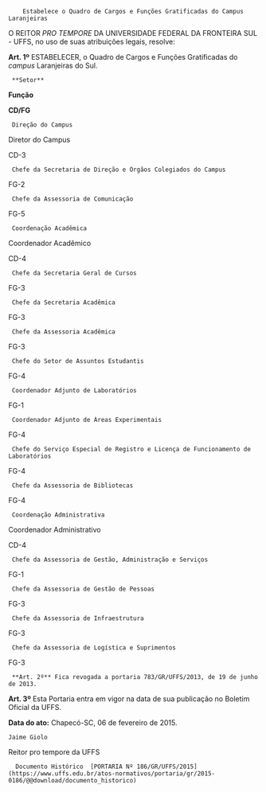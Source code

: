         Estabelece o Quadro de Cargos e Funções Gratificadas do Campus Laranjeiras  

O REITOR *PRO TEMPORE* DA UNIVERSIDADE FEDERAL DA FRONTEIRA SUL - UFFS, no uso de suas atribuições legais, resolve:

 **Art. 1º** ESTABELECER, o Quadro de Cargos e Funções Gratificadas do *campus* Laranjeiras do Sul.

     **Setor**

   **Função**

   **CD/FG**

     Direção do Campus

   Diretor do Campus

   CD-3

     Chefe da Secretaria de Direção e Órgãos Colegiados do Campus

   FG-2

     Chefe da Assessoria de Comunicação

   FG-5

     Coordenação Acadêmica

   Coordenador Acadêmico

   CD-4

     Chefe da Secretaria Geral de Cursos

   FG-3

     Chefe da Secretaria Acadêmica

   FG-3

     Chefe da Assessoria Acadêmica

   FG-3

     Chefe do Setor de Assuntos Estudantis

   FG-4

     Coordenador Adjunto de Laboratórios

   FG-1

     Coordenador Adjunto de Áreas Experimentais

   FG-4

     Chefe do Serviço Especial de Registro e Licença de Funcionamento de Laboratórios

   FG-4

     Chefe da Assessoria de Bibliotecas

   FG-4

     Coordenação Administrativa

   Coordenador Administrativo

   CD-4

     Chefe da Assessoria de Gestão, Administração e Serviços

   FG-1

     Chefe da Assessoria de Gestão de Pessoas

   FG-3

     Chefe da Assessoria de Infraestrutura

   FG-3

     Chefe da Assessoria de Logística e Suprimentos

   FG-3

     **Art. 2º** Fica revogada a portaria 783/GR/UFFS/2013, de 19 de junho de 2013.

 **Art. 3º** Esta Portaria entra em vigor na data de sua publicação no Boletim Oficial da UFFS.

  

   **Data do ato:** Chapecó-SC, 06 de fevereiro de 2015.   
 

    Jaime Giolo   
 Reitor pro tempore da UFFS 

      Documento Histórico  [PORTARIA Nº 186/GR/UFFS/2015](https://www.uffs.edu.br/atos-normativos/portaria/gr/2015-0186/@@download/documento_historico)     
      